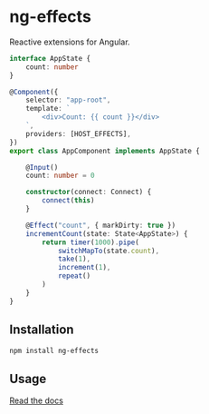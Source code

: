 # ng-effects

Reactive extensions for Angular.

```typescript
interface AppState {
    count: number
}

@Component({
    selector: "app-root",
    template: `
        <div>Count: {{ count }}</div>
    `,
    providers: [HOST_EFFECTS],
})
export class AppComponent implements AppState {

    @Input()
    count: number = 0

    constructor(connect: Connect) {
        connect(this)
    }

    @Effect("count", { markDirty: true })
    incrementCount(state: State<AppState>) {
        return timer(1000).pipe(
            switchMapTo(state.count),
            take(1),
            increment(1),
            repeat()
        )
    }
}
```

## Installation

```bash
npm install ng-effects
```

## Usage

[Read the docs](https://github.com/stupidawesome/ng-effects)
